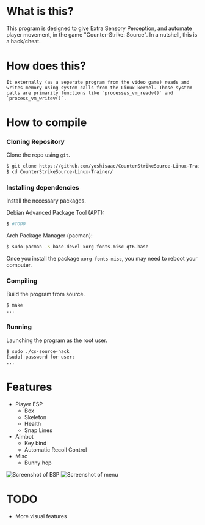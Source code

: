 # What is this?
This program is designed to give Extra Sensory Perception, and automate player movement, in the game "Counter-Strike: Source". In a nutshell, this is a hack/cheat.

# How does this?
	It externally (as a seperate program from the video game) reads and writes memory using system calls from the Linux kernel. Those system calls are primarily functions like `processes_vm_readv()` and `process_vm_writev()`.

# How to compile
### Cloning Repository
Clone the repo using `git`.
```bash
$ git clone https://github.com/yoshisaac/CounterStrikeSource-Linux-Trainer.git
$ cd CounterStrikeSource-Linux-Trainer/
```

### Installing dependencies
Install the necessary packages.  
  
Debian Advanced Package Tool (APT):
```bash
$ #TODO
```
  
Arch Package Manager (pacman):  
```bash
$ sudo pacman -S base-devel xorg-fonts-misc qt6-base
```
Once you install the package `xorg-fonts-misc`, you may need to reboot your computer.  
  
### Compiling
Build the program from source.  
```bash
$ make
...
```

### Running
Launching the program as the root user.  
```bash
$ sudo ./cs-source-hack
[sudo] password for user:
...
```
  
# Features
- Player ESP
  * Box
  * Skeleton
  * Health
  * Snap Lines
- Aimbot
  * Key bind
  * Automatic Recoil Control
- Misc
  * Bunny hop
  
![Screenshot of ESP](https://r2.e-z.host/bb3dfc85-7f7f-4dcb-8b0b-3a4af0aa57e4/63i42hzza5hmminxl1.png)
![Screenshot of menu](https://r2.e-z.host/bb3dfc85-7f7f-4dcb-8b0b-3a4af0aa57e4/ep27oycoce79iee2wi.png)

# TODO
- More visual features
